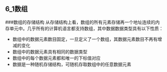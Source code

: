 ## 6_1数组

###数组的存储结构
从存储结构上看，数组的所有元素存储再一个地址连续的内存单元中。几乎所有的计算机语言都支持数组，其中数据数据类型具有以下性质：

 - 数组中的数据元素数目固定，一旦定义了一个数组，其数据元素数目不再有增减的变化
 - 数组中的数据元素具有相同的数据类型
 - 数组中的每个数据元素都和唯一的下标值对应
 - 数据是一种随机存储结构，可随机存取数组中的任意数据元素

